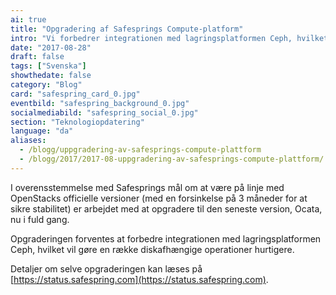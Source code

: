 ```yaml
---
ai: true
title: "Opgradering af Safesprings Compute-platform"
intro: "Vi forbedrer integrationen med lagringsplatformen Ceph, hvilket vil gøre en række diskafhængige operationer hurtigere."
date: "2017-08-28"
draft: false
tags: ["Svenska"]
showthedate: false
category: "Blog"
card: "safespring_card_0.jpg"
eventbild: "safespring_background_0.jpg"
socialmediabild: "safespring_social_0.jpg"
section: "Teknologiopdatering"
language: "da"
aliases:
  - /blogg/uppgradering-av-safesprings-compute-plattform
  - /blogg/2017/2017-08-uppgradering-av-safesprings-compute-plattform/
---
```

I overensstemmelse med Safesprings mål om at være på linje med OpenStacks officielle versioner (med en forsinkelse på 3 måneder for at sikre stabilitet) er arbejdet med at opgradere til den seneste version, Ocata, nu i fuld gang.

Opgraderingen forventes at forbedre integrationen med lagringsplatformen Ceph, hvilket vil gøre en række diskafhængige operationer hurtigere.

Detaljer om selve opgraderingen kan læses på [https://status.safespring.com](https://status.safespring.com).